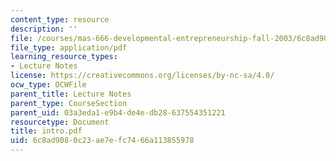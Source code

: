 ```yaml
---
content_type: resource
description: ''
file: /courses/mas-666-developmental-entrepreneurship-fall-2003/6c8ad9080c23ae7efc7466a113855978_intro.pdf
file_type: application/pdf
learning_resource_types:
- Lecture Notes
license: https://creativecommons.org/licenses/by-nc-sa/4.0/
ocw_type: OCWFile
parent_title: Lecture Notes
parent_type: CourseSection
parent_uid: 03a3eda1-e9b4-de4e-db28-637554351221
resourcetype: Document
title: intro.pdf
uid: 6c8ad908-0c23-ae7e-fc74-66a113855978
---
```

